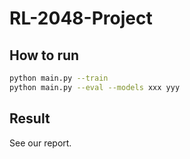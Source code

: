 # RL-2048-Project
## How to run
```bash
python main.py --train
python main.py --eval --models xxx yyy
```

## Result
See our report.
